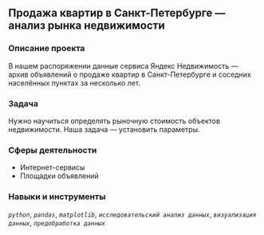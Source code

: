 ## Продажа квартир в Санкт-Петербурге — анализ рынка недвижимости
### Описание проекта
В нашем распоряжении данные сервиса Яндекс Недвижимость — архив объявлений о продаже квартир в Санкт-Петербурге и соседних населённых пунктах за несколько лет.

### Задача
Нужно научиться определять рыночную стоимость объектов недвижимости. Наша задача — установить параметры.

### Сферы деятельности

- Интернет-сервисы
- Площадки объявлений

### Навыки и инструменты
*`python`*, *`pandas`*, *`matplotlib`*, *`исследовательский анализ данных`*, *`визуализация данных`*, *`предобработка данных`*
